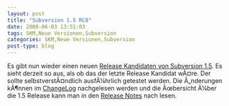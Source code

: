 ```yaml
---
layout: post
title: "Subversion 1.5 RC8"
date: 2008-06-03 13:51:03
tags: SKM,Neue Versionen,Subversion
categories: SKM,Neue Versionen,Subversion
post-type: blog
---
```

Es gibt nun wieder einen neuen <a href="http://subversion.tigris.org/servlets/NewsItemView?newsItemID=2123"  title="Release Candidate 8">Release Kandidaten von Subversion 1.5</a>. Es sieht derzeit so aus, als ob das der letzte Release Kandidat wÃ¤re. Der sollte selbstverstÃ¤ndlich ausfÃ¼hrlich getestet werden. Die Ã„nderungen kÃ¶nnen im <a href="http://svn.collab.net/repos/svn/tags/1.5.0-rc8/CHANGES"  title="ChangeLog">ChangeLog</a> nachgelesen werden und die Ãœbersicht Ã¼ber die 1.5 Release kann man in den <a href="http://subversion.tigris.org/svn_1.5_releasenotes.html"  title="Release Notes">Release Notes</a> nach lesen.